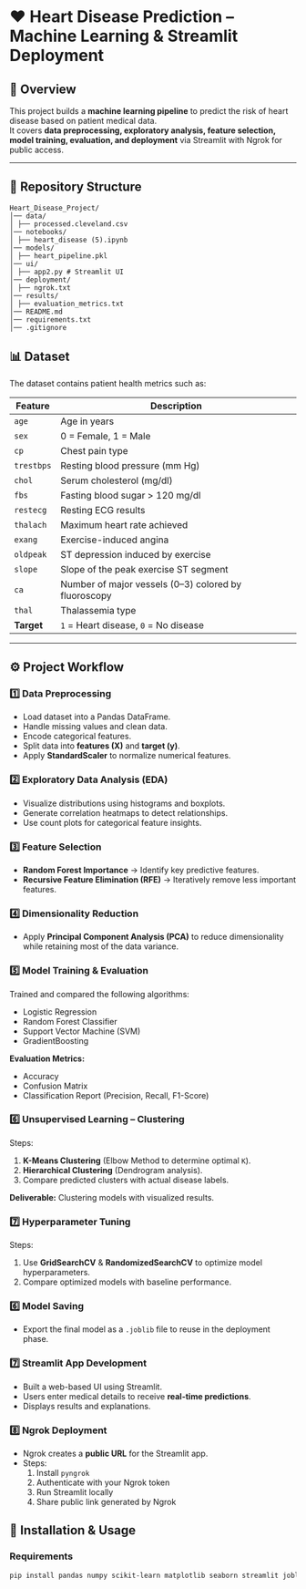# ❤️ Heart Disease Prediction – Machine Learning & Streamlit Deployment

## 📌 Overview
This project builds a **machine learning pipeline** to predict the risk of heart disease based on patient medical data.  
It covers **data preprocessing, exploratory analysis, feature selection, model training, evaluation, and deployment** via Streamlit with Ngrok for public access.

---

## 📂 Repository Structure
```
Heart_Disease_Project/
│── data/
│ ├── processed.cleveland.csv
│── notebooks/
│ ├── heart_disease (5).ipynb
│── models/
│ ├── heart_pipeline.pkl
│── ui/
│ ├── app2.py # Streamlit UI
│── deployment/
│ ├── ngrok.txt
│── results/
│ ├── evaluation_metrics.txt
│── README.md
│── requirements.txt
│── .gitignore
```


## 📊 Dataset
The dataset contains patient health metrics such as:

| Feature            | Description |
|--------------------|-------------|
| `age`              | Age in years |
| `sex`              | 0 = Female, 1 = Male |
| `cp`               | Chest pain type |
| `trestbps`         | Resting blood pressure (mm Hg) |
| `chol`             | Serum cholesterol (mg/dl) |
| `fbs`              | Fasting blood sugar > 120 mg/dl |
| `restecg`          | Resting ECG results |
| `thalach`          | Maximum heart rate achieved |
| `exang`            | Exercise-induced angina |
| `oldpeak`          | ST depression induced by exercise |
| `slope`            | Slope of the peak exercise ST segment |
| `ca`               | Number of major vessels (0–3) colored by fluoroscopy |
| `thal`             | Thalassemia type |
| **Target**         | `1` = Heart disease, `0` = No disease |

---

## ⚙️ Project Workflow

### **1️⃣ Data Preprocessing**
- Load dataset into a Pandas DataFrame.
- Handle missing values and clean data.
- Encode categorical features.
- Split data into **features (X)** and **target (y)**.
- Apply **StandardScaler** to normalize numerical features.

### **2️⃣ Exploratory Data Analysis (EDA)**
- Visualize distributions using histograms and boxplots.
- Generate correlation heatmaps to detect relationships.
- Use count plots for categorical feature insights.

### **3️⃣ Feature Selection**
- **Random Forest Importance** → Identify key predictive features.
- **Recursive Feature Elimination (RFE)** → Iteratively remove less important features.

### **4️⃣ Dimensionality Reduction**
- Apply **Principal Component Analysis (PCA)** to reduce dimensionality while retaining most of the data variance.

### **5️⃣ Model Training & Evaluation**
Trained and compared the following algorithms:
- Logistic Regression
- Random Forest Classifier
- Support Vector Machine (SVM)
- GradientBoosting

**Evaluation Metrics:**
- Accuracy
- Confusion Matrix
- Classification Report (Precision, Recall, F1-Score)

### **6️⃣ Unsupervised Learning – Clustering**
Steps:
1. **K-Means Clustering** (Elbow Method to determine optimal `K`).
2. **Hierarchical Clustering** (Dendrogram analysis).
3. Compare predicted clusters with actual disease labels.

**Deliverable:** Clustering models with visualized results.

### **7️⃣ Hyperparameter Tuning**
Steps:
1. Use **GridSearchCV** & **RandomizedSearchCV** to optimize model hyperparameters.
2. Compare optimized models with baseline performance.

### **6️⃣ Model Saving**
- Export the final model as a `.joblib` file to reuse in the deployment phase.

### **7️⃣ Streamlit App Development**
- Built a web-based UI using Streamlit.
- Users enter medical details to receive **real-time predictions**.
- Displays results and explanations.

### **8️⃣ Ngrok Deployment**
- Ngrok creates a **public URL** for the Streamlit app.
- Steps:
  1. Install `pyngrok`
  2. Authenticate with your Ngrok token
  3. Run Streamlit locally
  4. Share public link generated by Ngrok

## 🚀 Installation & Usage

### **Requirements**
```bash
pip install pandas numpy scikit-learn matplotlib seaborn streamlit joblib pyngrok
